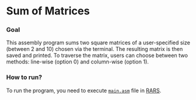 # Sum of Matrices

### Goal
This assembly program sums two square matrices of a user-specified size (between 2 and 10) chosen via the terminal. The resulting matrix is then saved and printed. To traverse the matrix, users can choose between two methods: line-wise (option 0) and column-wise (option 1).

### How to run?
To run the program, you need to execute [`main.asm`](./main.asm) file in [RARS](https://github.com/TheThirdOne/rars).